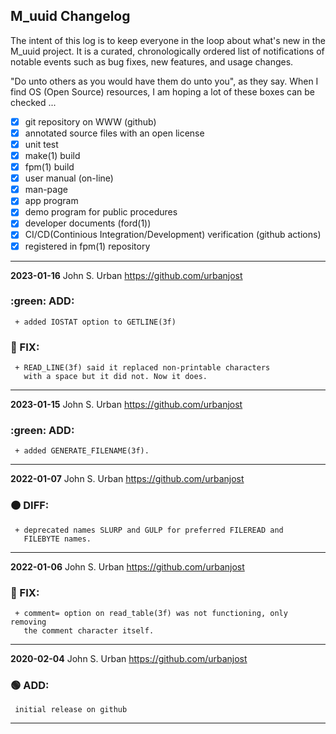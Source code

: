 ## M_uuid Changelog

The intent of this log is to keep everyone in the loop about what's new
in the M_uuid  project. It is a curated, chronologically ordered list
of notifications of notable events such as bug fixes, new features,
and usage changes.

"Do unto others as you would have them do unto you", as they say. When I
find OS (Open Source) resources, I am hoping a lot of these boxes can be
checked ...
   - [x] git repository on WWW (github)
   - [x] annotated source files with an open license
   - [x] unit test
   - [x] make(1) build
   - [x] fpm(1) build
   - [x] user manual (on-line)
   - [x] man-page
   - [x] app program
   - [x] demo program for public procedures
   - [x] developer documents (ford(1))
   - [x] CI/CD(Continious Integration/Development) verification (github actions)
   - [x] registered in fpm(1) repository

---
**2023-01-16**  John S. Urban  <https://github.com/urbanjost>

### :green: ADD:
     + added IOSTAT option to GETLINE(3f)
### :red_circle: FIX:
     + READ_LINE(3f) said it replaced non-printable characters
       with a space but it did not. Now it does.
---
**2023-01-15**  John S. Urban  <https://github.com/urbanjost>

### :green: ADD:
     + added GENERATE_FILENAME(3f).
---
**2022-01-07**  John S. Urban  <https://github.com/urbanjost>

### :orange_circle: DIFF:
     + deprecated names SLURP and GULP for preferred FILEREAD and
       FILEBYTE names.
---
**2022-01-06**  John S. Urban  <https://github.com/urbanjost>

### :red_circle: FIX:
     + comment= option on read_table(3f) was not functioning, only removing
       the comment character itself.
---
**2020-02-04**  John S. Urban  <https://github.com/urbanjost>

### :green_circle: ADD:
     initial release on github
---
<!--
### :orange_circle: DIFF:
       + renamed ADVICE(3f) to ALERT(3f)
### :green_circle: ADD:
       + advice(3f) was added to provide a standardized message format simply.
### :red_circle: FIX:
       + </bo> did not work on several terminal types, changed it to a more
         universally accepted value.
-->
